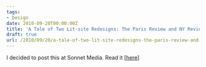 ```yaml
---
tags:
- Design
date: 2010-09-20T00:00:00Z
title: 'A Tale of Two Lit-site Redesigns: The Paris Review and NY Review of Books' 
draft: true
url: /2010/09/20/a-tale-of-two-lit-site-redesigns-the-paris-review-and-ny-review-of-books/
---
```


I decided to post this at Sonnet Media. Read it [<a href="http://sonnetmedia.net/article/a_tale_of_two_lit_site_redesigns">here</a>] 
